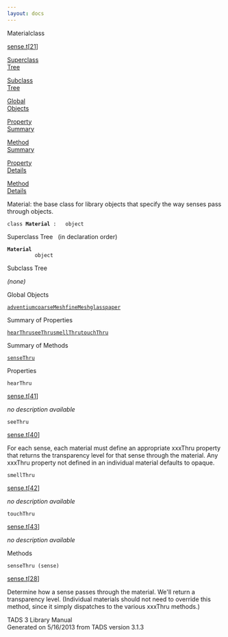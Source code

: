 ```yaml
---
layout: docs
---
```

<span class="title">Material</span><span class="type">class</span>

[sense.t](../file/sense.t.html)\[[21](../source/sense.t.html#21)\]

[Superclass  
Tree](#_SuperClassTree_)

[Subclass  
Tree](#_SubClassTree_)

[Global  
Objects](#_ObjectSummary_)

[Property  
Summary](#_PropSummary_)

[Method  
Summary](#_MethodSummary_)

[Property  
Details](#_Properties_)

[Method  
Details](#_Methods_)

<div class="fdesc">

Material: the base class for library objects that specify the way senses
pass through objects.

`class `**`Material`**` :   object`

</div>

<span id="_SuperClassTree_"></span>

<div class="mjhd">

<span class="hdln">Superclass Tree</span>   (in declaration order)

</div>

**`Material`**  
`         object`  
<span id="_SubClassTree_"></span>

<div class="mjhd">

<span class="hdln">Subclass Tree</span>  

</div>

*(none)* <span id="_ObjectSummary_"></span>

<div class="mjhd">

<span class="hdln">Global Objects</span>  

</div>

[`adventium`](../object/adventium.html)[`coarseMesh`](../object/coarseMesh.html)[`fineMesh`](../object/fineMesh.html)[`glass`](../object/glass.html)[`paper`](../object/paper.html)
<span id="_PropSummary_"></span>

<div class="mjhd">

<span class="hdln">Summary of Properties</span>  

</div>

[`hearThru`](#hearThru)[`seeThru`](#seeThru)[`smellThru`](#smellThru)[`touchThru`](#touchThru)

<span id="_MethodSummary_"></span>

<div class="mjhd">

<span class="hdln">Summary of Methods</span>  

</div>

[`senseThru`](#senseThru)

<span id="_Properties_"></span>

<div class="mjhd">

<span class="hdln">Properties</span>  

</div>

<span id="hearThru"></span>

`hearThru`

[sense.t](../file/sense.t.html)\[[41](../source/sense.t.html#41)\]

<div class="desc">

*no description available*

</div>

<span id="seeThru"></span>

`seeThru`

[sense.t](../file/sense.t.html)\[[40](../source/sense.t.html#40)\]

<div class="desc">

For each sense, each material must define an appropriate xxxThru
property that returns the transparency level for that sense through the
material. Any xxxThru property not defined in an individual material
defaults to opaque.

</div>

<span id="smellThru"></span>

`smellThru`

[sense.t](../file/sense.t.html)\[[42](../source/sense.t.html#42)\]

<div class="desc">

*no description available*

</div>

<span id="touchThru"></span>

`touchThru`

[sense.t](../file/sense.t.html)\[[43](../source/sense.t.html#43)\]

<div class="desc">

*no description available*

</div>

<span id="_Methods_"></span>

<div class="mjhd">

<span class="hdln">Methods</span>  

</div>

<span id="senseThru"></span>

`senseThru (sense)`

[sense.t](../file/sense.t.html)\[[28](../source/sense.t.html#28)\]

<div class="desc">

Determine how a sense passes through the material. We'll return a
transparency level. (Individual materials should not need to override
this method, since it simply dispatches to the various xxxThru methods.)

</div>

<div class="ftr">

TADS 3 Library Manual  
Generated on 5/16/2013 from TADS version 3.1.3

</div>
